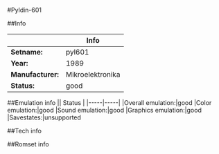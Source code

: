 #Pyldin-601

##Info

||Info|
|-----|-----|
|**Setname:**|pyl601
|**Year:**|1989
|**Manufacturer:**|Mikroelektronika
|**Status:**|good

##Emulation info
|| Status |
|-----|-----|
|Overall emulation:|good
|Color emulation:|good
|Sound emulation:|good
|Graphics emulation:|good
|Savestates:|unsupported

##Tech info

##Romset info

<!--- START OF EDITED COMMENT DO NOT TOUCH TEXT ABOVE-->
